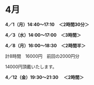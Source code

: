 # 4月

**4／1（月）14:40〜17:10　＜2時間30分＞**

**4／3（水）14:00〜17:00　＜3時間＞**

**4／8（月）16:00〜18:30　＜2時間半＞**

計8時間　16000円　前回の2000円分

14000円頂戴いたします。

**4／12（金）19:30〜21:30 　＜2時間＞**